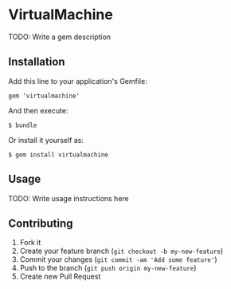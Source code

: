 # VirtualMachine

TODO: Write a gem description

## Installation

Add this line to your application's Gemfile:

    gem 'virtualmachine'

And then execute:

    $ bundle

Or install it yourself as:

    $ gem install virtualmachine

## Usage

TODO: Write usage instructions here

## Contributing

1. Fork it
2. Create your feature branch (`git checkout -b my-new-feature`)
3. Commit your changes (`git commit -am 'Add some feature'`)
4. Push to the branch (`git push origin my-new-feature`)
5. Create new Pull Request
